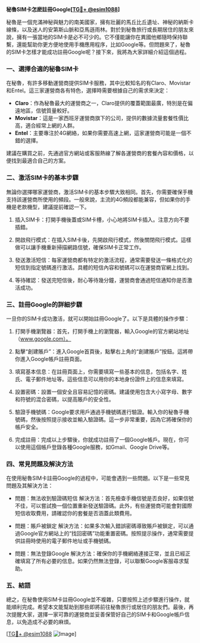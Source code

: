 **秘魯SIM卡怎麽註冊Google[[TG💪+ @esim1088](https://t.me/s/esim1088)]**

秘魯是一個充滿神秘與魅力的南美國家，擁有壯麗的馬丘比丘遺址、神秘的納斯卡線條，以及迷人的安第斯山脈和亞馬遜雨林。對於到秘魯旅行或長期居住的朋友來說，擁有一張當地的SIM卡是必不可少的。它不僅能讓你在異國他鄉隨時保持聯繫，還能幫助你更方便地使用手機應用程序，比如Google等。但問題來了，秘魯的SIM卡怎樣才能成功註冊Google呢？接下來，我將為大家詳細介紹這個過程。

### 一、選擇合適的秘魯SIM卡

在秘魯，有許多移動運營商提供SIM卡服務，其中比較知名的有Claro、Movistar和Entel。這三家運營商各有特色，選擇時需要根據自己的需求來決定：

- **Claro**：作為秘魯最大的運營商之一，Claro提供的覆蓋範圍最廣，特別是在偏遠地區，信號質量較好。
- **Movistar**：這是一家西班牙運營商旗下的公司，提供的數據流量套餐性價比高，適合經常上網的人群。
- **Entel**：主要專注於4G網絡，如果你需要高速上網，這家運營商可能是一個不錯的選擇。

建議在購買之前，先通過官方網站或客服熱線了解各運營商的套餐內容和價格，以便找到最適合自己的方案。

### 二、激活SIM卡的基本步驟

無論你選擇哪家運營商，激活SIM卡的基本步驟大致相同。首先，你需要確保手機支持該運營商所使用的頻段。一般來說，主流的4G頻段都能兼容，但如果你的手機是老款機型，建議提前確認一下。

1. 插入SIM卡：打開手機後蓋或SIM卡槽，小心地將SIM卡插入。注意方向不要插錯。
   
2. 開啟飛行模式：在插入SIM卡後，先開啟飛行模式，然後關閉飛行模式。這樣做可以讓手機重新掃描網路信號，確保SIM卡正常工作。

3. 發送激活短信：每家運營商都有特定的激活流程，通常需要發送一條格式化的短信到指定號碼進行激活。具體的短信內容和號碼可以在運營商官網上找到。

4. 等待確認：發送完短信後，耐心等待幾分鐘，運營商會通過短信通知你是否激活成功。

### 三、註冊Google的詳細步驟

一旦你的SIM卡成功激活，就可以開始註冊Google了。以下是具體的操作步驟：

1. 打開手機瀏覽器：首先，打開手機上的瀏覽器，輸入Google的官方網站地址（www.google.com）。

2. 點擊“創建賬戶”：進入Google首頁後，點擊右上角的“創建賬戶”按鈕。這將帶你進入Google帳戶註冊頁面。

3. 填寫基本信息：在註冊頁面上，你需要填寫一些基本的信息，包括名字、姓氏、電子郵件地址等。這些信息可以用你的本地身份證件上的信息來填寫。

4. 設置密碼：設置一個安全且容易記憶的密碼。建議使用包含大小寫字母、數字和符號的混合密碼，以提高賬戶的安全性。

5. 驗證手機號碼：Google要求用戶通過手機號碼進行驗證。輸入你的秘魯手機號碼，然後按照提示接收並輸入驗證碼。這一步非常重要，因為它將確保你的帳戶安全。

6. 完成註冊：完成以上步驟後，你就成功註冊了一個Google帳戶。現在，你可以使用這個帳戶登錄各種Google服務，如Gmail、Google Drive等。

### 四、常見問題及解決方法

在使用秘魯SIM卡註冊Google的過程中，可能會遇到一些問題。以下是一些常見問題及其解決方法：

- 問題：無法收到驗證碼短信
  解決方法：首先檢查手機信號是否良好，如果信號不佳，可以嘗試換一個位置重新發送驗證碼。此外，有些運營商可能會對國際短信收取費用，請確認你的套餐是否涵蓋此類費用。

- 問題：賬戶被鎖定
  解決方法：如果多次輸入錯誤密碼導致賬戶被鎖定，可以通過Google官方網站上的“找回密碼”功能重置密碼。按照提示操作，通常需要提供註冊時使用的電子郵件地址或手機號碼。

- 問題：無法登錄Google
  解決方法：確保你的手機網絡連接正常，並且已經正確填寫了所有必要的信息。如果仍然無法登錄，可以聯繫Google客服尋求幫助。

### 五、結語

總之，在秘魯使用SIM卡註冊Google並不複雜，只要按照上述步驟進行操作，就能順利完成。希望本文能幫助到那些即將前往秘魯旅行或居住的朋友們。最後，再次提醒大家，選擇一家可靠的運營商並妥善保管好自己的SIM卡和Google帳戶信息，以免造成不必要的麻煩。

[[TG💪+ @esim1088](https://t.me/s/esim1088) ![Image](https://i.postimg.cc/4NQfJmqS/Snipaste-2025-05-13-00-14-12.png)]